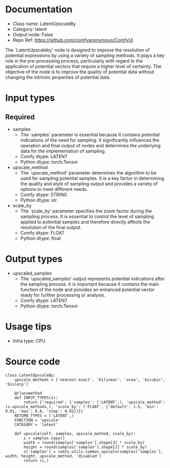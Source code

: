 # Documentation
- Class name: LatentUpscaleBy
- Category: latent
- Output node: False
- Repo Ref: https://github.com/comfyanonymous/ComfyUI

The `LatentUpscaleby' node is designed to improve the resolution of potential expressions by using a variety of sampling methods. It plays a key role in the pre-processing process, particularly with regard to the application of potential vectors that require a higher level of certainty. The objective of the node is to improve the quality of potential data without changing the intrinsic properties of potential data.

# Input types
## Required
- samples
    - The `samples' parameter is essential because it contains potential indications of the need for sampling. It significantly influences the operation and final output of nodes and determines the underlying data for the implementation of sampling.
    - Comfy dtype: LATENT
    - Python dtype: torch.Tensor
- upscale_method
    - The `upscale_method' parameter determines the algorithm to be used for sampling potential samples. It is a key factor in determining the quality and style of sampling output and provides a variety of options to meet different needs.
    - Comfy dtype: STRING
    - Python dtype: str
- scale_by
    - The `scale_by' parameter specifies the zoom factor during the sampling process. It is essential to control the level of sampling applied to potential samples and therefore directly affects the resolution of the final output.
    - Comfy dtype: FLOAT
    - Python dtype: float

# Output types
- upscaled_samples
    - The `upscaled_samples' output represents potential indications after the sampling process. It is important because it contains the main function of the node and provides an enhanced potential vector ready for further processing or analysis.
    - Comfy dtype: LATENT
    - Python dtype: torch.Tensor

# Usage tips
- Infra type: CPU

# Source code
```
class LatentUpscaleBy:
    upscale_methods = ['nearest-exact', 'bilinear', 'area', 'bicubic', 'bislerp']

    @classmethod
    def INPUT_TYPES(s):
        return {'required': {'samples': ('LATENT',), 'upscale_method': (s.upscale_methods,), 'scale_by': ('FLOAT', {'default': 1.5, 'min': 0.01, 'max': 8.0, 'step': 0.01})}}
    RETURN_TYPES = ('LATENT',)
    FUNCTION = 'upscale'
    CATEGORY = 'latent'

    def upscale(self, samples, upscale_method, scale_by):
        s = samples.copy()
        width = round(samples['samples'].shape[3] * scale_by)
        height = round(samples['samples'].shape[2] * scale_by)
        s['samples'] = comfy.utils.common_upscale(samples['samples'], width, height, upscale_method, 'disabled')
        return (s,)
```